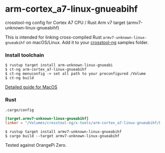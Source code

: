 # arm-cortex_a7-linux-gnueabihf
crosstool-ng config for Cortex A7 CPU / Rust Arm v7 target (armv7-unknown-linux-gnueabihf)

This is intended for linking cross-compiled Rust `armv7-unknown-linux-gnueabihf` on macOS/Linux. Add it to your [crosstool-ng](https://github.com/crosstool-ng/crosstool-ng) samples folder.

### Install toolchain

```
$ rustup target install arm-unknown-linux-gnueabi
$ ct-ng arm-cortex_a7-linux-gnueabihf
$ ct-ng menuconfig -> set all path to your preconfigured /Volume 
$ ct-ng build
```
[Detailed guide for MacOS](https://medium.com/coinmonks/setup-gcc-8-1-cross-compiler-toolchain-for-raspberry-pi-3-on-macos-high-sierra-cb3fc8b6443e)

### Rust


`.cargo/config`
```toml
[target.armv7-unknown-linux-gnueabihf]
linker = "/Volumes/crosstool-ng/x-tools/arm-cortex_a7-linux-gnueabihf/bin/arm-cortex_a7-linux-gnueabihf-gcc"
```

```
$ rustup target install armv7-unknown-linux-gnueabihf
$ cargo build --target armv7-unknown-linux-gnueabihf
```

Tested against OrangePi Zero.
